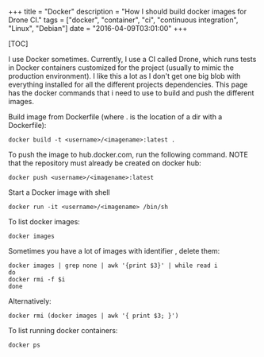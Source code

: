 +++
title = "Docker"
description = "How I should build docker images for Drone CI."
tags = ["docker", "container", "ci", "continuous integration", "Linux", "Debian"]
date = "2016-04-09T03:01:00"
+++

[TOC]

I use Docker sometimes. Currently, I use a CI called Drone, which runs tests in Docker containers customized for the project (usually to mimic the production environment). I like this a lot as I don't get one big blob with everything installed for all the different projects dependencies. This page has the docker commands that i need to use to build and push the different images.


Build image from Dockerfile (where . is the location of a dir with a Dockerfile):

    docker build -t <username>/<imagename>:latest .

To push the image to hub.docker.com, run the following command. NOTE that the repository must already be created on docker hub:

    docker push <username>/<imagename>:latest

Start a Docker image with shell

    docker run -it <username>/<imagename> /bin/sh

To list docker images:

    docker images

Sometimes you have a lot of images with identifier <none>, delete them:

    docker images | grep none | awk '{print $3}' | while read i
    do
    docker rmi -f $i
    done

Alternatively:

    docker rmi (docker images | awk '{ print $3; }')

To list running docker containers:

    docker ps
